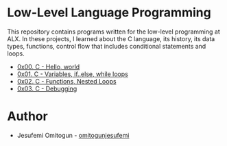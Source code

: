 # Low-Level Language Programming

This repository contains programs written for the low-level programming at ALX. In these projects, I learned about the C language, its history, its data types, functions, control flow that includes conditional statements and loops.

* [0x00. C - Hello, world](https://github.com/omitogunjesufemi/alx-low_level_programming/tree/master/0x00-hello_world)
* [0x01. C - Variables, if..else, while loops](https://github.com/omitogunjesufemi/alx-low_level_programming/tree/master/0x01-variables_if_else_while)
* [0x02. C - Functions, Nested Loops](https://github.com/omitogunjesufemi/alx-low_level_programming/tree/master/0x02-functions_nested_loops)
* [0x03. C - Debugging](https://github.com/omitogunjesufemi/alx-low_level_programming/tree/master/0x03-debugging)

# Author
* Jesufemi Omitogun - [omitogunjesufemi](https://github.com/omitogunjesufemi)